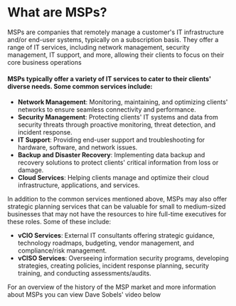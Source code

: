 # What are MSPs?

MSPs are companies that remotely manage a customer's IT infrastructure and/or end-user systems, typically on a subscription basis. They offer a range of IT services, including network management, security management, IT support, and more, allowing their clients to focus on their core business operations

#### MSPs typically offer a variety of IT services to cater to their clients' diverse needs. Some common services include:

* **Network Management**: Monitoring, maintaining, and optimizing clients' networks to ensure seamless connectivity and performance.
* **Security Management**: Protecting clients' IT systems and data from security threats through proactive monitoring, threat detection, and incident response.
* **IT Support**: Providing end-user support and troubleshooting for hardware, software, and network issues.
* **Backup and Disaster Recovery**: Implementing data backup and recovery solutions to protect clients' critical information from loss or damage.
* **Cloud Services**: Helping clients manage and optimize their cloud infrastructure, applications, and services.

In addition to the common services mentioned above, MSPs may also offer strategic planning services that can be valuable for small to medium-sized businesses that may not have the resources to hire full-time executives for these roles. Some of these include:

* **vCIO Services**: External IT consultants offering strategic guidance, technology roadmaps, budgeting, vendor management, and compliance/risk management.
* **vCISO Services**: Overseeing information security programs, developing strategies, creating policies, incident response planning, security training, and conducting assessments/audits.

For an overview of the history of the MSP market and more information about MSPs you can view Dave Sobels' video below
